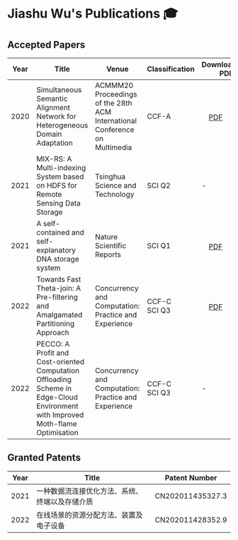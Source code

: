 # Jiashu Wu's Publications 🎓

## Accepted Papers

<table>
<thead>
  <tr>
    <th>Year</th>
    <th>Title</th>
    <th>Venue</th>
    <th>Classification</th>
    <th>Downloadable PDF</th>
    <th>Link</th>
  </tr>
</thead>
<tbody>
  <tr>
    <td>2020</td>
    <td>Simultaneous Semantic Alignment Network for Heterogeneous Domain Adaptation</td>
    <td>ACMMM20 Proceedings of the 28th ACM International Conference on Multimedia</td>
    <td>CCF-A</td>
    <td><a href="https://jiashuwu.github.io/JiashuWu/Publications/Simultaneous Semantic Alignment Network for Heterogeneous Domain Adaptation.pdf" target="_blank" rel="noopener noreferrer"><img src="https://jiashuwu.github.io/JiashuWu/Resource/pdf.png" alt="" width="16" height="20">PDF</a></td>
    <td><a href="https://dl.acm.org/doi/abs/10.1145/3394171.3413995" target="_blank">ACM</a><br><a href="https://arxiv.org/abs/2008.01677" target="_blank">arxiv</a></td>
  </tr>
  <tr>
    <td>2021</td>
    <td>MIX-RS: A Multi-indexing System based on HDFS for Remote Sensing Data Storage</td>
    <td>Tsinghua Science and Technology</td>
    <td>SCI Q2</td>
    <td> - </td>
    <td> - </td>
  </tr>
  <tr>
    <td>2021</td>
    <td>A self-contained and self-explanatory DNA storage system</td>
    <td>Nature Scientific Reports</td>
    <td>SCI Q1</td>
    <td><a href="https://jiashuwu.github.io/JiashuWu/Publications/A self-contained and self-explanatory DNA storage system.pdf" target="_blank" rel="noopener noreferrer"><img src="https://jiashuwu.github.io/JiashuWu/Resource/pdf.png" alt="" width="16" height="20">PDF</a></td>
    <td><a href="https://www.nature.com/articles/s41598-021-97570-3" target="_blank">Nature</a></td>
  </tr>
  <tr>
    <td>2022</td>
    <td>Towards Fast Theta-join: A Pre-filtering and Amalgamated Partitioning Approach</td>
    <td>Concurrency and Computation: Practice and Experience</td>
    <td>CCF-C<br>SCI Q3</td>
    <td><a href="https://jiashuwu.github.io/JiashuWu/Publications/Toward fast theta‐join A prefiltering and amalgamated partitioning approach.pdf" target="_blank" rel="noopener noreferrer"><img src="https://jiashuwu.github.io/JiashuWu/Resource/pdf.png" alt="" width="16" height="20">PDF</a></td>
    <td><a href="https://doi.org/10.1002/cpe.6996" target="_blank">Wiley</a></td>
  </tr>
  <tr>
    <td>2022</td>
    <td>PECCO: A Profit and Cost-oriented Computation Offloading Scheme in Edge-Cloud Environment with Improved Moth-flame Optimisation</td>
    <td>Concurrency and Computation: Practice and Experience</td>
    <td>CCF-C<br>SCI Q3</td>
    <td> - </td>
    <td> - </td>
  </tr>
</tbody>
</table>

## Granted Patents

<table>
<thead>
  <tr>
    <th>Year</th>
    <th>Title</th>
    <th>Patent Number</th>
  </tr>
</thead>
<tbody>
  <tr>
    <td>2021</td>
    <td>一种数据流连接优化方法、系统、终端以及存储介质</td>
    <td>CN202011435327.3</td>
  </tr>
  <tr>
    <td>2022</td>
    <td>在线场景的资源分配方法、装置及电子设备</td>
    <td>CN202011428352.9</td>
  </tr>
</tbody>
</table>
